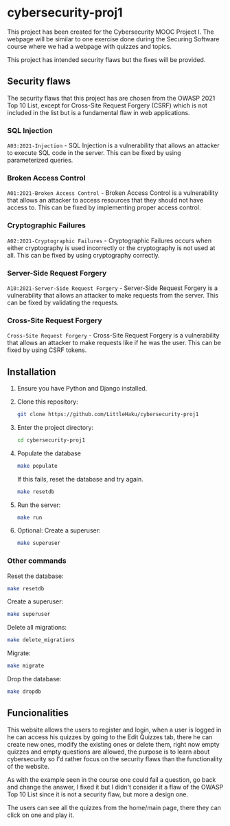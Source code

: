 # cybersecurity-proj1

This project has been created for the Cybersecurity MOOC Project I. The webpage will be similar to one exercise done during the Securing Software course where we had a webpage with quizzes and topics.

This project has intended security flaws but the fixes will be provided.

## Security flaws

The security flaws that this project has are chosen from the OWASP 2021 Top 10 List, except for Cross-Site Request Forgery (CSRF) which is not included in the list but is a fundamental flaw in web applications.

### SQL Injection

`A03:2021-Injection` - SQL Injection is a vulnerability that allows an attacker to execute SQL code in the server. This can be fixed by using parameterized queries.

### Broken Access Control

`A01:2021-Broken Access Control` - Broken Access Control is a vulnerability that allows an attacker to access resources that they should not have access to. This can be fixed by implementing proper access control.

### Cryptographic Failures

`A02:2021-Cryptographic Failures` - Cryptographic Failures occurs when either cryptography is used incorrectly or the cryptography is not used at all. This can be fixed by using cryptography correctly.

### Server-Side Request Forgery

`A10:2021-Server-Side Request Forgery` - Server-Side Request Forgery is a vulnerability that allows an attacker to make requests from the server. This can be fixed by validating the requests.

### Cross-Site Request Forgery

`Cross-Site Request Forgery` - Cross-Site Request Forgery is a vulnerability that allows an attacker to make requests like if he was the user. This can be fixed by using CSRF tokens.

## Installation

1. Ensure you have Python and Django installed.

2. Clone this repository:

   ```bash
   git clone https://github.com/LittleHaku/cybersecurity-proj1
    ```

3. Enter the project directory:

   ```bash
   cd cybersecurity-proj1
   ```

4. Populate the database

   ```bash
   make populate
   ```

   If this fails, reset the database and try again.

   ```bash
   make resetdb
   ```

5. Run the server:

   ```bash
   make run
   ```

6. Optional: Create a superuser:

   ```bash
   make superuser
   ```

### Other commands

Reset the database:

```bash
make resetdb
```

Create a superuser:

```bash
make superuser
```

Delete all migrations:

```bash
make delete_migrations
```

Migrate:

```bash
make migrate
```

Drop the database:

```bash
make dropdb
```

## Funcionalities

This website allows the users to register and login, when a user is logged in he can access his quizzes by going to the Edit Quizzes tab, there he can create new ones, modify the existing ones or delete them, right now empty quizzes and empty questions are allowed, the purpose is to learn about cybersecurity so I'd rather focus on the security flaws than the functionality of the website.

As with the example seen in the course one could fail a question, go back and change the answer, I fixed it but I didn't consider it a flaw of the OWASP Top 10 List since it is not a security flaw, but more a design one.

The users can see all the quizzes from the home/main page, there they can click on one and play it.
